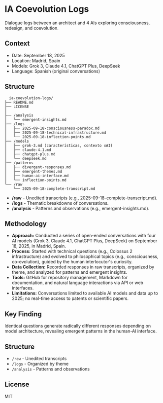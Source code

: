 # IA Coevolution Logs

Dialogue logs between an architect and 4 AIs exploring consciousness, redesign, and coevolution.

## Context
- Date: September 18, 2025
- Location: Madrid, Spain
- Models: Grok 3, Claude 4.1, ChatGPT Plus, DeepSeek
- Language: Spanish (original conversations)

## Structure

``` 
  ia-coevolution-logs/
├── README.md
├── LICENSE
│
├── /analysis
│   └── emergent-insights.md
├── /logs
│   ├── 2025-09-18-consciousness-paradox.md
│   ├── 2025-09-18-technical-infrastructure.md
│   └── 2025-09-18-inflection-points.md
├── /models
│   ├── grok-3.md (características, contexto xAI)
│   ├── claude-4.1.md
│   ├── chatgpt-plus.md
│   └── deepseek.md
├── /patterns
│   ├── divergent-responses.md
│   ├── emergent-themes.md
│   ├── human-ai-interface.md
│   └── inflection-points.md
└── /raw
    └── 2025-09-18-complete-transcript.md
``` 
- **/raw** - Unedited transcripts (e.g., 2025-09-18-complete-transcript.md).
- **/logs** - Thematic breakdowns of conversations.
- **/analysis** - Patterns and observations (e.g., emergent-insights.md).
  
## Methodology
- **Approach:** Conducted a series of open-ended conversations with four AI models (Grok 3, Claude 4.1, ChatGPT Plus, DeepSeek) on September 18, 2025, in Madrid, Spain.
- **Process:** Started with technical questions (e.g., Colossus 2 infrastructure) and evolved to philosophical topics (e.g., consciousness, co-evolution), guided by the human interlocutor's curiosity.
- **Data Collection:** Recorded responses in raw transcripts, organized by theme, and analyzed for patterns and emergent insights.
- **Tools:** GitHub for repository management, Markdown for documentation, and natural language interactions via API or web interfaces.
- **Limitations:** Conversations limited to available AI models and data up to 2025; no real-time access to patents or scientific papers.

## Key Finding
Identical questions generate radically different responses depending on model architecture, revealing emergent patterns in the human-AI interface.

## Structure
- `/raw` - Unedited transcripts
- `/logs` - Organized by theme
- `/analysis` - Patterns and observations 

## License
MIT
